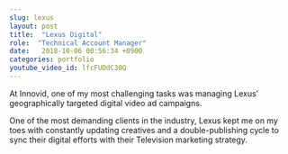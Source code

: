 ```yaml
---
slug: lexus
layout: post
title:  "Lexus Digital"
role:  "Technical Account Manager"
date:   2018-10-06 00:56:34 +0900
categories: portfolio
youtube_video_id: lfcFUDdC30Q
---
```


<p>
At Innovid, one of my most challenging tasks was managing Lexus’ geographically targeted digital video ad campaigns.
</p>
<p>One of the most demanding clients in the industry, Lexus kept me on my toes with constantly updating creatives and a double-publishing cycle to sync their digital efforts with their Television marketing strategy.
</p>

